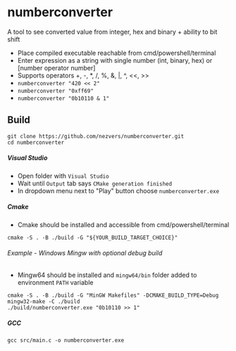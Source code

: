 # numberconverter
 A tool to see converted value from integer, hex and binary + ability to bit shift
- Place compiled executable reachable from cmd/powershell/terminal
- Enter expression as a string with single number (int, binary, hex) or [number operator number]
- Supports operators +, -, *, /, %, &, |, ^, <<, >>
- `numberconverter "420 << 2"`
- `numberconverter "0xff69"`
- `numberconverter "0b10110 & 1"`

## Build
```
git clone https://github.com/nezvers/numberconverter.git
cd numberconverter
```

##### Visual Studio
- Open folder with `Visual Studio`
- Wait until `Output` tab says `CMake generation finished`
- In dropdown menu next to "Play" button choose `numberconverter.exe`

##### Cmake
- Cmake should be installed and accessible from cmd/powershell/terminal
```
cmake -S . -B ./build -G "${YOUR_BUILD_TARGET_CHOICE}"
```

###### Example - Windows Mingw with optional debug build
- Mingw64 should be installed and `mingw64/bin` folder added to environment `PATH` variable
```
cmake -S . -B ./build -G "MinGW Makefiles" -DCMAKE_BUILD_TYPE=Debug
mingw32-make -C ./build
./build/numberconverter.exe "0b10110 >> 1"
```
##### GCC
```
gcc src/main.c -o numberconverter.exe
```